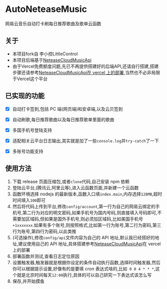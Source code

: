 # AutoNeteaseMusic

网易云音乐自动打卡刷每日推荐歌曲及歌单云函数

## 关于

- 本项目fork自 李小控LittleControl
- 本项目后端基于[NeteaseCloudMusicApi](https://github.com/Binaryify/NeteaseCloudMusicApi)
- 由于Vercel免费额度问题,先已不再提供搭建好的后端API,还请自行搭建,搭建步骤还请参考[NeteaseCloudMusicApi在 vercel 上的部署](https://neteasecloudmusicapi.vercel.app/#/?id=vercel-%e9%83%a8%e7%bd%b2),当然也不必非局限于Vercel这个平台

## 已实现的功能

- [x] 自动打卡签到,包括 PC 端(网页端)和安卓端,以及云贝签到
- [x] 自动刷歌,每日推荐歌曲以及每日推荐歌单里面的歌曲
- [x] 多国手机号登陆支持
- [x] 适配相关云平台日志输出,其实就是加了一些`console.log`并`try-catch`了一下
- [x] 多账号功能支持


## 使用方法

1. 下载 release 页面压缩包,或者`clone`代码,自己安装 npm 依赖
2. 登陆云平台,(腾讯云,阿里云等),进入云函数页面,并新建一个云函数
3. 函数环境选择 nodejs 的最新版本,函数入口填`index.main`,内存选择`128MB`,超时时间填入`100`即可
4. 然后将代码上传到平台,修改`config/account`,第一行为自己的网易云绑定的手机号,第二行为对应的明文密码,如果手机号为国内号码,则直接填入号码即可,不需要加区域码,但如果是国外手机号,则必须加区域码,比如美国手机号`+1xxxxxxx`.如果有多个账号,则按照格式,比如第一行为账号,第二行为密码,第三行为账号,第四行为密码,以此类推
5. (可选操作),修改`config/api`文件内容为自己的 API 地址,默认我已经搭好的地址,建议使用自己的 API 地址,具体搭建参考[NeteaseCloudMusicApi](https://neteasecloudmusicapi.vercel.app/#/?id=vercel-%e9%83%a8%e7%bd%b2)在 vercel 上的部署
6. 部署函数并测试,查看日志定位原因
7. 设置触发器,触发器就是根据你设定的条件自动执行函数,选择时间触发器,然后你可以根据提示设置,好像有的是要填 cron 表达式啥的,比如` 0 0 4 * * *`,这个就是北京时间每天`12:00`执行,具体的可以自己研究一下表达式该怎么写
8. 保存,并开始摸鱼